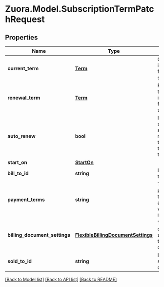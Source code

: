 
# Zuora.Model.SubscriptionTermPatchRequest

## Properties

Name | Type | Description | Notes
------------ | ------------- | ------------- | -------------
**current_term** | [**Term**](Term.md) | Current term information for the subscription. | [optional] 
**renewal_term** | [**Term**](Term.md) | Renewal term information for the subscription. | [optional] 
**auto_renew** | **bool** | If true, the subscription automatically renews at the end of the current term. | [optional] 
**start_on** | [**StartOn**](StartOn.md) |  | [optional] 
**bill_to_id** | **string** | ID of the bill-to contact. | [optional] 
**payment_terms** | **string** | The name of payment term associated with the invoice. | [optional] 
**billing_document_settings** | [**FlexibleBillingDocumentSettings**](FlexibleBillingDocumentSettings.md) | The billing document settings for the customer. | [optional] 
**sold_to_id** | **string** | ID of the sold-to contact. | [optional] 

[[Back to Model list]](../README.md#documentation-for-models)
[[Back to API list]](../README.md#documentation-for-api-endpoints)
[[Back to README]](../README.md)

